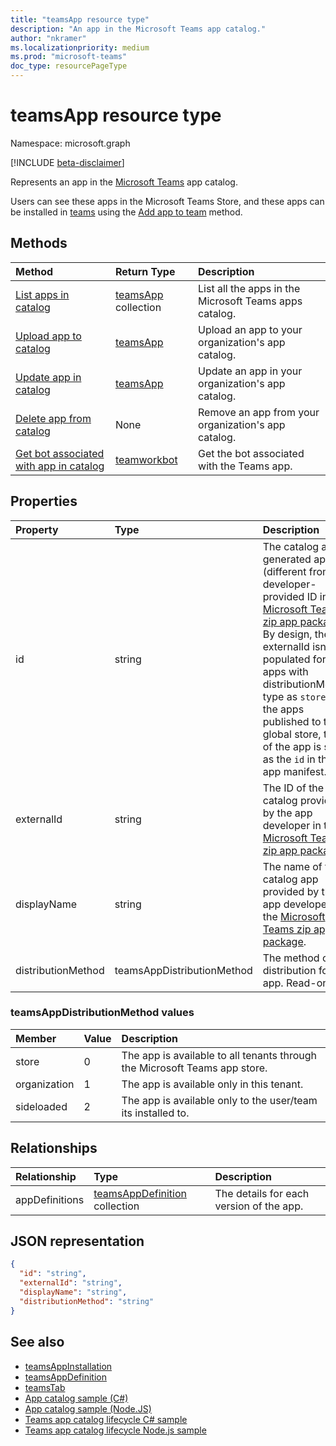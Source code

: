 ```yaml
---
title: "teamsApp resource type"
description: "An app in the Microsoft Teams app catalog."
author: "nkramer"
ms.localizationpriority: medium
ms.prod: "microsoft-teams"
doc_type: resourcePageType
---
```


# teamsApp resource type

Namespace: microsoft.graph

[!INCLUDE [beta-disclaimer](../../includes/beta-disclaimer.md)]

Represents an app in the [Microsoft Teams](teams-api-overview.md) app catalog.

Users can see these apps in the Microsoft Teams Store, and these apps can be installed in [teams](team.md) using the [Add app to team](../api/team-post-installedapps.md) method.

## Methods

| Method       | Return Type  |Description|
|:---------------|:--------|:----------|
|[List apps in catalog](../api/appcatalogs-list-teamsapps.md) | [teamsApp](teamsapp.md) collection | List all the apps in the Microsoft Teams apps catalog.|
|[Upload app to catalog](../api/teamsapp-publish.md) | [teamsApp](teamsapp.md) | Upload an app to your organization's app catalog.|
|[Update app in catalog](../api/teamsapp-update.md) | [teamsApp](teamsapp.md) | Update an app in your organization's app catalog.|
|[Delete app from catalog](../api/teamsapp-delete.md) | None | Remove an app from your organization's app catalog.|
|[Get bot associated with app in catalog](../api/teamworkbot-get.md) | [teamworkbot](teamworkbot.md) | Get the bot associated with the Teams app.|

## Properties

| Property            | Type     | Description |
|:------------------- |:-------- |:----------- |
| id                  | string   | The catalog app's generated app ID (different from the developer-provided ID in the [Microsoft Teams zip app package](/microsoftteams/platform/concepts/apps/apps-package). By design, the externalId isn't populated for the apps with distributionMethod type as `store`. For the apps published to the global store, the `id` of the app is same as the `id` in the app manifest. |
| externalId          | string   | The ID of the catalog provided by the app developer in the [Microsoft Teams zip app package](/microsoftteams/platform/concepts/apps/apps-package). |
| displayName                | string   | The name of the catalog app provided by the app developer in the [Microsoft Teams zip app package](/microsoftteams/platform/concepts/apps/apps-package). |
| distributionMethod  | teamsAppDistributionMethod     | The method of distribution for the app. Read-only.|

### teamsAppDistributionMethod values

|Member|Value|Description|
|:---|:---|:---|
|store|0| The app is available to all tenants through the Microsoft Teams app store.|
|organization|1|The app is available only in this tenant.|
|sideloaded|2|The app is available only to the user/team its installed to.|

## Relationships

| Relationship | Type	| Description |
|:---------------|:--------|:----------|
|appDefinitions|[teamsAppDefinition](teamsappdefinition.md) collection| The details for each version of the app. |

## JSON representation

<!-- {
  "blockType": "resource",
  "@odata.type": "microsoft.graph.teamsApp",
  "baseType": "microsoft.graph.entity"
}-->

```json
{
  "id": "string",
  "externalId": "string",
  "displayName": "string",
  "distributionMethod": "string"
}
```

## See also

- [teamsAppInstallation](teamsappinstallation.md)
- [teamsAppDefinition](teamsappdefinition.md)
- [teamsTab](../resources/teamstab.md)
- [App catalog sample (C#)](https://github.com/OfficeDev/Microsoft-Teams-Samples/tree/main/samples/graph-appcatalog-lifecycle/csharp)
- [App catalog sample (Node.JS)](https://github.com/OfficeDev/Microsoft-Teams-Samples/tree/main/samples/graph-appcatalog-lifecycle/nodejs)
- [Teams app catalog lifecycle C# sample](https://github.com/OfficeDev/Microsoft-Teams-Samples/blob/main/samples/graph-appcatalog-lifecycle/csharp)
- [Teams app catalog lifecycle Node.js sample](https://github.com/OfficeDev/Microsoft-Teams-Samples/blob/main/samples/graph-appcatalog-lifecycle/nodejs)

<!-- uuid: 8fcb5dbc-d5aa-4681-8e31-b001d5168d79
2015-10-25 14:57:30 UTC -->
<!--
{
  "type": "#page.annotation",
  "description": "teamsApp resource",
  "keywords": "",
  "section": "documentation",
  "tocPath": "",
  "suppressions": []
}
-->



